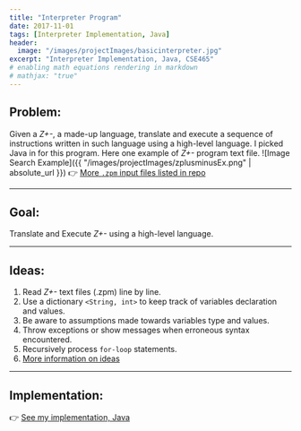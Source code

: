 ```yaml
---
title: "Interpreter Program"
date: 2017-11-01
tags: [Interpreter Implementation, Java]
header:
  image: "/images/projectImages/basicinterpreter.jpg"
excerpt: "Interpreter Implementation, Java, CSE465"
# enabling math equations rendering in markdown
# mathjax: "true"
---
```


## Problem:
Given a *Z+-*, a made-up language, translate and execute a sequence of instructions
written in such language using a high-level language. I picked Java in for this program. Here one example of *Z+-* program text file.
![Image Search Example]({{ "/images/projectImages/zplusminusEx.png" | absolute_url }})
:point_right: [More `.zpm` input files listed in repo](https://github.com/kaiLiGit/Comparative-Language/tree/master/Homework_1)

___

## Goal:
Translate and Execute *Z+-* using a high-level language.

___

## Ideas:
1. Read *Z+-* text files (.zpm) line by line.
2. Use a dictionary `<String, int>` to keep track of variables declaration and values.
3. Be aware to assumptions made towards variables type and values.
4. Throw exceptions or show messages when erroneous syntax encountered.
5. Recursively process `for-loop` statements.
6. [More information on ideas](https://github.com/kaiLiGit/Comparative-Language/blob/master/Homework_1/README.md)

___

## Implementation:  
:point_right: [See my implementation, Java](https://github.com/kaiLiGit/Comparative-Language/blob/master/Homework_1/MyProgram.java)
